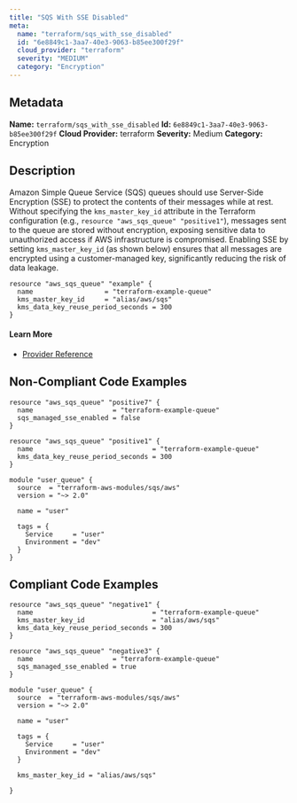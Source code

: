 ```yaml
---
title: "SQS With SSE Disabled"
meta:
  name: "terraform/sqs_with_sse_disabled"
  id: "6e8849c1-3aa7-40e3-9063-b85ee300f29f"
  cloud_provider: "terraform"
  severity: "MEDIUM"
  category: "Encryption"
---
```

## Metadata
**Name:** `terraform/sqs_with_sse_disabled`
**Id:** `6e8849c1-3aa7-40e3-9063-b85ee300f29f`
**Cloud Provider:** terraform
**Severity:** Medium
**Category:** Encryption
## Description
Amazon Simple Queue Service (SQS) queues should use Server-Side Encryption (SSE) to protect the contents of their messages while at rest. Without specifying the `kms_master_key_id` attribute in the Terraform configuration (e.g., `resource "aws_sqs_queue" "positive1"`), messages sent to the queue are stored without encryption, exposing sensitive data to unauthorized access if AWS infrastructure is compromised. Enabling SSE by setting `kms_master_key_id` (as shown below) ensures that all messages are encrypted using a customer-managed key, significantly reducing the risk of data leakage.

```
resource "aws_sqs_queue" "example" {
  name                  = "terraform-example-queue"
  kms_master_key_id     = "alias/aws/sqs"
  kms_data_key_reuse_period_seconds = 300
}
```

#### Learn More

 - [Provider Reference](https://registry.terraform.io/providers/hashicorp/aws/latest/docs/resources/sqs_queue)

## Non-Compliant Code Examples
```aws
resource "aws_sqs_queue" "positive7" {
  name                    = "terraform-example-queue"
  sqs_managed_sse_enabled = false
}

```

```aws
resource "aws_sqs_queue" "positive1" {
  name                              = "terraform-example-queue"
  kms_data_key_reuse_period_seconds = 300
}

```

```aws
module "user_queue" {
  source  = "terraform-aws-modules/sqs/aws"
  version = "~> 2.0"

  name = "user"

  tags = {
    Service     = "user"
    Environment = "dev"
  }
}

```

## Compliant Code Examples
```aws
resource "aws_sqs_queue" "negative1" {
  name                              = "terraform-example-queue"
  kms_master_key_id                 = "alias/aws/sqs"
  kms_data_key_reuse_period_seconds = 300
}

```

```aws
resource "aws_sqs_queue" "negative3" {
  name                    = "terraform-example-queue"
  sqs_managed_sse_enabled = true
}

```

```aws
module "user_queue" {
  source  = "terraform-aws-modules/sqs/aws"
  version = "~> 2.0"

  name = "user"

  tags = {
    Service     = "user"
    Environment = "dev"
  }

  kms_master_key_id = "alias/aws/sqs"

}

```
